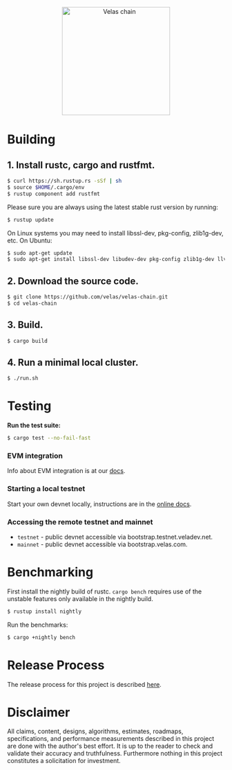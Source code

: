 <p align="center">
  <a href="https://velas.com">
    <img alt="Velas chain" src="https://i.imgur.com/1AHYxYP.png" width="250" />
  </a>
</p>

# Building

## **1. Install rustc, cargo and rustfmt.**

```bash
$ curl https://sh.rustup.rs -sSf | sh
$ source $HOME/.cargo/env
$ rustup component add rustfmt
```

Please sure you are always using the latest stable rust version by running:

```bash
$ rustup update
```

On Linux systems you may need to install libssl-dev, pkg-config, zlib1g-dev, etc.  On Ubuntu:

```bash
$ sudo apt-get update
$ sudo apt-get install libssl-dev libudev-dev pkg-config zlib1g-dev llvm clang
```

## **2. Download the source code.**

```bash
$ git clone https://github.com/velas/velas-chain.git
$ cd velas-chain
```

## **3. Build.**

```bash
$ cargo build
```

## **4. Run a minimal local cluster.**
```bash
$ ./run.sh
```

# Testing

**Run the test suite:**

```bash
$ cargo test --no-fail-fast
```

### EVM integration
Info about EVM integration is at our [docs](https://docs.velas.com/evm).

### Starting a local testnet
Start your own devnet locally, instructions are in the [online docs](https://docs.velas.com/cluster/bench-tps).

### Accessing the remote testnet and mainnet
* `testnet` - public devnet accessible via bootstrap.testnet.veladev.net.
* `mainnet` - public devnet accessible via bootstrap.velas.com.

# Benchmarking

First install the nightly build of rustc. `cargo bench` requires use of the
unstable features only available in the nightly build.

```bash
$ rustup install nightly
```

Run the benchmarks:

```bash
$ cargo +nightly bench
```

# Release Process

The release process for this project is described [here](RELEASE.md).

# Disclaimer

All claims, content, designs, algorithms, estimates, roadmaps, specifications, and performance measurements described in this project are done with the author's best effort.  It is up to the reader to check and validate their accuracy and truthfulness.  Furthermore nothing in this project constitutes a solicitation for investment.

